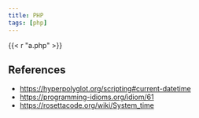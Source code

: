 ```yaml
---
title: PHP
tags: [php]
---
```


{{< r "a.php" >}}

## References

- <https://hyperpolyglot.org/scripting#current-datetime>
- <https://programming-idioms.org/idiom/61>
- <https://rosettacode.org/wiki/System_time>
